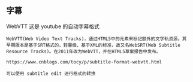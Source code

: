 


## 字幕

WebVTT 这是 youtube 的自动字幕格式

    WebVTT(Web Video Text Tracks)，通过HTML5中的元素来标记额外的文字轨资源。其
    早期版本是基于SRT格式的，轻量级、基于XML的标准，故又名WebSRT(Web Subtitle
    Resource Tracks)。在2011年改为WebVTT，并在HTML5草案报告中发布。

    https://www.cnblogs.com/tocy/p/subtitle-format-webvtt.html

    可以使用 subtitle edit 进行格式的转换
